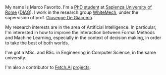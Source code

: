 My name is Marco Favorito. 
I'm a [PhD student](https://www.dis.uniroma1.it/en/users/marco%20favorito) 
at [Sapienza University of Rome](https://www.uniroma1.it/en/pagina-strutturale/home)
([DIAG](https://www.dis.uniroma1.it/en)).
I work in the research group [WhiteMech](https://whitemech.github.io/),
under the supervision of prof. [Giuseppe De Giacomo](https://www.diag.uniroma1.it/~degiacom/).

My research interests are in the area of Artificial Intelligence. 
In particular, I'm interested in how to improve the interaction between
Formal Methods and Machine Learning, especially in the context of
decision making, in order to take the best of both worlds.

I've got a MSc. and BSc. in Engineering in Computer Science, in the same university.

I'm also a contributor to [Fetch.AI](https://fetch.ai/) [projects](https://github.com/fetchai/).

